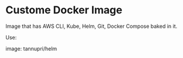 # Custome Docker Image

Image that has AWS CLI, Kube, Helm, Git, Docker Compose baked in it.

Use:

image: tannupri/helm
